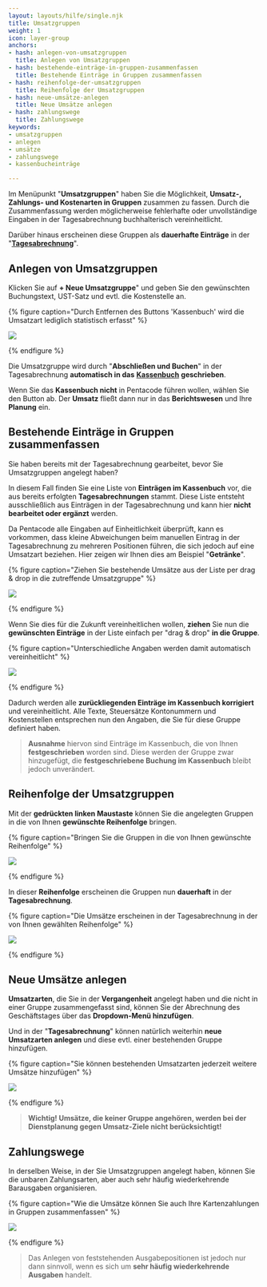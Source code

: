 ```yaml
---
layout: layouts/hilfe/single.njk
title: Umsatzgruppen
weight: 1
icon: layer-group
anchors:
- hash: anlegen-von-umsatzgruppen
  title: Anlegen von Umsatzgruppen
- hash: bestehende-einträge-in-gruppen-zusammenfassen
  title: Bestehende Einträge in Gruppen zusammenfassen
- hash: reihenfolge-der-umsatzgruppen
  title: Reihenfolge der Umsatzgruppen
- hash: neue-umsätze-anlegen
  title: Neue Umsätze anlegen
- hash: zahlungswege
  title: Zahlungswege
keywords:
- umsatzgruppen
- anlegen
- umsätze
- zahlungswege
- kassenbucheinträge

---
```

Im Menüpunkt "**Umsatzgruppen**" haben Sie die Möglichkeit, **Umsatz-, Zahlungs- und Kostenarten in Gruppen** zusammen zu fassen. Durch die Zusammenfassung werden möglicherweise fehlerhafte oder unvollständige Eingaben in der Tagesabrechnung buchhalterisch vereinheitlicht.

Darüber hinaus erscheinen diese Gruppen als **dauerhafte Einträge** in der "[**Tagesabrechnung**](/hilfe/handbuch/umsaetze/tagesabrechnung/)".

## Anlegen von Umsatzgruppen

Klicken Sie auf **+ Neue Umsatzgruppe**" und geben Sie den gewünschten Buchungstext, UST-Satz und evtl. die Kostenstelle an.

{% figure caption="Durch Entfernen des Buttons 'Kassenbuch' wird die Umsatzart lediglich statistisch erfasst" %}

<img src="neue-umsatzgruppen" />

{% endfigure %}

Die Umsatzgruppe wird durch "**Abschließen und Buchen**" in der Tagesabrechnung **automatisch in das** [**Kassenbuch**](/hilfe/handbuch/umsaetze/kassenbuch/) **geschrieben**.

Wenn Sie das **Kassenbuch nicht** in Pentacode führen wollen, wählen Sie den Button ab. Der **Umsatz** fließt dann nur in das **Berichtswesen** und Ihre **Planung** ein.

## Bestehende Einträge in Gruppen zusammenfassen

Sie haben bereits mit der Tagesabrechnung gearbeitet, bevor Sie Umsatzgruppen angelegt haben?

In diesem Fall finden Sie eine Liste von **Einträgen im Kassenbuch** vor, die aus bereits erfolgten **Tagesabrechnungen** stammt. Diese Liste entsteht ausschließlich aus Einträgen in der Tagesabrechnung und kann hier **nicht bearbeitet oder ergänzt** werden.

Da Pentacode alle Eingaben auf Einheitlichkeit überprüft, kann es vorkommen, dass kleine Abweichungen beim manuellen Eintrag in der Tagesabrechnung zu mehreren Positionen führen, die sich jedoch auf eine Umsatzart beziehen. Hier zeigen wir Ihnen dies am Beispiel "**Getränke**".

{% figure caption="Ziehen Sie bestehende Umsätze aus der Liste per drag & drop in die zutreffende Umsatzgruppe" %}

![](/uploads/umsatzgruppe2.png)

{% endfigure %}

Wenn Sie dies für die Zukunft vereinheitlichen wollen, **ziehen** Sie nun die **gewünschten Einträge** in der Liste einfach per "drag & drop" **in die Gruppe**.

{% figure caption="Unterschiedliche Angaben werden damit automatisch vereinheitlicht" %}

![](/uploads/umsatzgruppe3.png)

{% endfigure %}

Dadurch werden alle **zurückliegenden Einträge im Kassenbuch korrigiert** und vereinheitlicht. Alle Texte, Steuersätze Kontonummern und Kostenstellen entsprechen nun den Angaben, die Sie für diese Gruppe definiert haben.

> **Ausnahme** hiervon sind Einträge im Kassenbuch, die von Ihnen **festgeschrieben** worden sind. Diese werden der Gruppe zwar hinzugefügt, die **festgeschriebene Buchung im Kassenbuch** bleibt jedoch unverändert.

## Reihenfolge der Umsatzgruppen

Mit der **gedrückten linken Maustaste** können Sie die angelegten Gruppen in die von Ihnen **gewünschte Reihenfolge** bringen.

{% figure caption="Bringen Sie die Gruppen in die von Ihnen gewünschte Reihenfolge" %}

![](/uploads/umsatzgruppe4.png)

{% endfigure %}

In dieser **Reihenfolge** erscheinen die Gruppen nun **dauerhaft** in der **Tagesabrechnung**.

{% figure caption="Die Umsätze erscheinen in der Tagesabrechnung in der von Ihnen gewählten Reihenfolge" %}

![](/uploads/umsatzgruppe5.png)

{% endfigure %}

## Neue Umsätze anlegen

**Umsatzarten**, die Sie in der **Vergangenheit** angelegt haben und die nicht in einer Gruppe zusammengefasst sind, können Sie der Abrechnung des Geschäftstages über das **Dropdown-Menü hinzufügen**.

Und in der "**Tagesabrechnung**" können natürlich weiterhin **neue Umsatzarten anlegen** und diese evtl. einer bestehenden Gruppe hinzufügen.

{% figure caption="Sie können bestehenden Umsatzarten jederzeit weitere Umsätze hinzufügen" %}

![](/uploads/umsatzgruppe6.png)

{% endfigure %}

> **Wichtig! Umsätze, die keiner Gruppe angehören, werden bei der Dienstplanung gegen Umsatz-Ziele nicht berücksichtigt!**

## Zahlungswege

In derselben Weise, in der Sie Umsatzgruppen angelegt haben, können Sie die unbaren Zahlungsarten, aber auch sehr häufig wiederkehrende Barausgaben organisieren.

{% figure caption="Wie die Umsätze können Sie auch Ihre Kartenzahlungen in Gruppen zusammenfassen" %}

![](/uploads/umsatzgruppe7.png)

{% endfigure %}

> Das Anlegen von feststehenden Ausgabepositionen ist jedoch nur dann sinnvoll, wenn es sich um **sehr häufig wiederkehrende Ausgaben** handelt.
